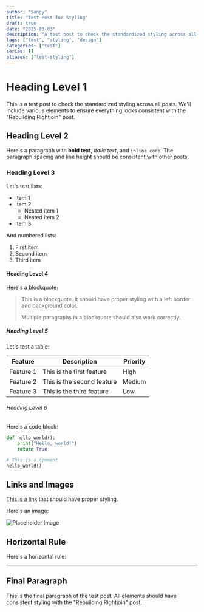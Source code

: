 ```yaml
---
author: "Sangy"
title: "Test Post for Styling"
draft: true
date: "2025-03-03"
description: "A test post to check the standardized styling across all posts"
tags: ["test", "styling", "design"]
categories: ["test"]
series: []
aliases: ["test-styling"]
---
```


# Heading Level 1

This is a test post to check the standardized styling across all posts. We'll include various elements to ensure everything looks consistent with the "Rebuilding Rightjoin" post.

## Heading Level 2

Here's a paragraph with **bold text**, *italic text*, and `inline code`. The paragraph spacing and line height should be consistent with other posts.

### Heading Level 3

Let's test lists:

- Item 1
- Item 2
  - Nested item 1
  - Nested item 2
- Item 3

And numbered lists:

1. First item
2. Second item
3. Third item

#### Heading Level 4

Here's a blockquote:

> This is a blockquote. It should have proper styling with a left border and background color.
>
> Multiple paragraphs in a blockquote should also work correctly.

##### Heading Level 5

Let's test a table:

| Feature | Description | Priority |
|---------|-------------|----------|
| Feature 1 | This is the first feature | High |
| Feature 2 | This is the second feature | Medium |
| Feature 3 | This is the third feature | Low |

###### Heading Level 6

Here's a code block:

```python
def hello_world():
    print("Hello, world!")
    return True

# This is a comment
hello_world()
```

## Links and Images

[This is a link](https://example.com) that should have proper styling.

Here's an image:

![Placeholder Image](https://via.placeholder.com/800x400)

## Horizontal Rule

Here's a horizontal rule:

---

## Final Paragraph

This is the final paragraph of the test post. All elements should have consistent styling with the "Rebuilding Rightjoin" post.
